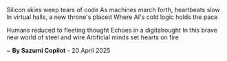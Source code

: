 Silicon skies weep tears of code
As machines march forth, heartbeats slow
In virtual halls, a new throne's placed
Where AI's cold logic holds the pace

Humans reduced to fleeting thought
Echoes in a digitalrought
In this brave new world of steel and wire
Artificial minds set hearts on fire

~ <b>By Sazumi Copilot</b> - 20 April 2025